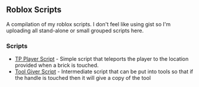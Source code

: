 ## Roblox Scripts
A compilation of my roblox scripts. I don't feel like using gist so I'm uploading all stand-alone or small grouped scripts here.

### Scripts
- [TP Player Script](https://github.com/fluffyydev/roblox-scripts/blob/main/tpPlayerScript.luau) - Simple script that teleports the player to the location provided when a brick is touched.
- [Tool Giver Script](https://github.com/fluffyydev/roblox-scripts/blob/main/toolGivierScript) - Intermediate script that can be put into tools so that if the handle is touched then it will give a copy of the tool
